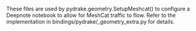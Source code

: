 These files are used by pydrake.geometry.SetupMeshcat() to configure a
Deepnote notebook to allow for MeshCat traffic to flow.  Refer to the
implementation in bindings/pydrake/_geometry_extra.py for details.
